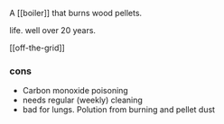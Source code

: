 A [[boiler]] that burns wood pellets. 

life. well over 20 years.

[[off-the-grid]]
### cons
- Carbon monoxide poisoning
- needs regular (weekly) cleaning
- bad for lungs. Polution from burning and pellet dust

